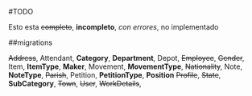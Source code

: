 #TODO

Esto esta ~~completo~~, **incompleto**, *con errores*, no implementado

##migrations

~~Address~~, Attendant, **Category**, **Department**,  Depot, ~~Employee~~, 
~~Gender~~, Item, **ItemType**, **Maker**, Movement, **MovementType**, ~~Nationality~~,
Note, **NoteType**, ~~Parish~~, Petition, **PetitionType**, **Position**
~~Profile~~, ~~State~~, **SubCategory**, ~~Town~~, ~~User~~, ~~WorkDetails~~, 
